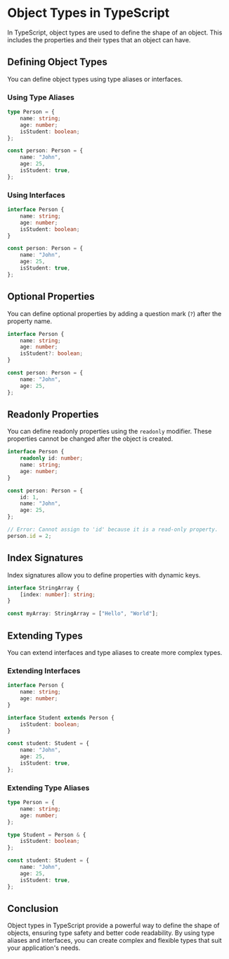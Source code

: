 # Object Types in TypeScript

In TypeScript, object types are used to define the shape of an object. This includes the properties and their types that an object can have.

## Defining Object Types

You can define object types using type aliases or interfaces.

### Using Type Aliases

```typescript
type Person = {
    name: string;
    age: number;
    isStudent: boolean;
};

const person: Person = {
    name: "John",
    age: 25,
    isStudent: true,
};
```

### Using Interfaces

```typescript
interface Person {
    name: string;
    age: number;
    isStudent: boolean;
}

const person: Person = {
    name: "John",
    age: 25,
    isStudent: true,
};
```

## Optional Properties

You can define optional properties by adding a question mark (`?`) after the property name.

```typescript
interface Person {
    name: string;
    age: number;
    isStudent?: boolean;
}

const person: Person = {
    name: "John",
    age: 25,
};
```

## Readonly Properties

You can define readonly properties using the `readonly` modifier. These properties cannot be changed after the object is created.

```typescript
interface Person {
    readonly id: number;
    name: string;
    age: number;
}

const person: Person = {
    id: 1,
    name: "John",
    age: 25,
};

// Error: Cannot assign to 'id' because it is a read-only property.
person.id = 2;
```

## Index Signatures

Index signatures allow you to define properties with dynamic keys.

```typescript
interface StringArray {
    [index: number]: string;
}

const myArray: StringArray = ["Hello", "World"];
```

## Extending Types

You can extend interfaces and type aliases to create more complex types.

### Extending Interfaces

```typescript
interface Person {
    name: string;
    age: number;
}

interface Student extends Person {
    isStudent: boolean;
}

const student: Student = {
    name: "John",
    age: 25,
    isStudent: true,
};
```

### Extending Type Aliases

```typescript
type Person = {
    name: string;
    age: number;
};

type Student = Person & {
    isStudent: boolean;
};

const student: Student = {
    name: "John",
    age: 25,
    isStudent: true,
};
```

## Conclusion

Object types in TypeScript provide a powerful way to define the shape of objects, ensuring type safety and better code readability. By using type aliases and interfaces, you can create complex and flexible types that suit your application's needs.
